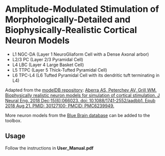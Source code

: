 # Amplitude-Modulated Stimulation of Morphologically-Detailed and Biophysically-Realistic Cortical Neuron Models

- L1 NGC-DA (Layer 1 NeuroGliaform Cell with a Dense Axonal arbor) 
- L2/3 PC (Layer 2/3 Pyramidal Cell)
- L4 LBC (Layer 4 Large Basket Cell)
- L5 TTPC (Layer 5 Thick-Tufted Pyramidal Cell)
- L6 TPC-L4 (L6 Tufted Pyramidal Cell with its dendritic tuft terminating in L4)

Adapted from the [modelDB repository](https://github.com/ModelDBRepository/241165):
[Aberra AS, Peterchev AV, Grill WM. Biophysically realistic neuron models for simulation of cortical stimulation. J Neural Eng. 2018 Dec;15(6):066023. doi: 10.1088/1741-2552/aadbb1. Epub 2018 Aug 21. PMID: 30127100; PMCID: PMC6239949.]([https://link.springer.com/article/10.1007/s00422-008-0263-8](https://pmc.ncbi.nlm.nih.gov/articles/PMC6239949/))

More neuron models from the [Blue Brain database](https://portal.bluebrain.epfl.ch/resources/models/neurons/) can be added to the toolbox.

## Usage
Follow the instructions in **User_Manual.pdf**
